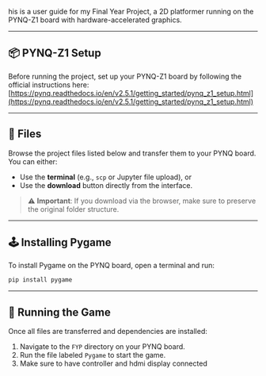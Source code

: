 his is a user guide for my Final Year Project, a 2D platformer running on the PYNQ-Z1 board with hardware-accelerated graphics.

---

## 📦 PYNQ-Z1 Setup

Before running the project, set up your PYNQ-Z1 board by following the official instructions here:  
[https://pynq.readthedocs.io/en/v2.5.1/getting_started/pynq_z1_setup.html](https://pynq.readthedocs.io/en/v2.5.1/getting_started/pynq_z1_setup.html)

---

## 📁 Files

Browse the project files listed below and transfer them to your PYNQ board. You can either:

- Use the **terminal** (e.g., `scp` or Jupyter file upload), or  
- Use the **download** button directly from the interface.

> ⚠️ **Important**: If you download via the browser, make sure to preserve the original folder structure.

---

## 🕹️ Installing Pygame

To install Pygame on the PYNQ board, open a terminal and run:

```bash
pip install pygame
```

---

## 🚀 Running the Game

Once all files are transferred and dependencies are installed:

1. Navigate to the `FYP` directory on your PYNQ board.
2. Run the file labeled `Pygame` to start the game.
3. Make sure to have controller and hdmi display connected 
